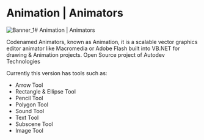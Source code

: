 # Animation | Animators
![Banner_1](https://github.com/AutoINDEV-Technologies/Animation/assets/126918321/d5694bb8-f392-4659-b376-80ec9c9c1030)# Animation | Animators

Codenamed Animators, known as Animation, it is a scalable vector graphics editor animator like Macromedia or Adobe Flash built into VB.NET for drawing & Animation projects. Open Source project of Autodev Technologies

Currently this version has tools such as:
  - Arrow Tool
  - Rectangle & Ellipse Tool
  - Pencil Tool
  - Polygon Tool
  - Sound Tool
  - Text Tool
  - Subscene Tool
  - Image Tool
